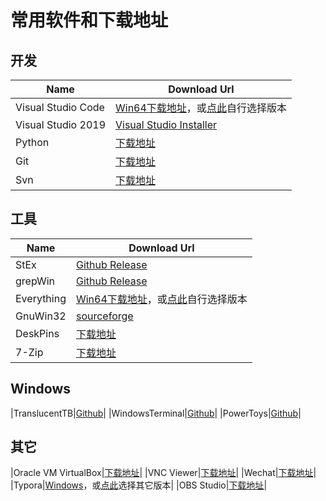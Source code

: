 # 常用软件和下载地址

## 开发

|Name|Download Url|
|-|-|
|Visual Studio Code|[Win64下载地址](https://code.visualstudio.com/sha/download?build=stable&os=win32-x64)，或[点此](https://code.visualstudio.com/download#)自行选择版本|
|Visual Studio 2019|[Visual Studio Installer](https://aka.ms/vs/17/release/vs_community.exe)|
|Python|[下载地址](https://www.python.org/downloads/)|
|Git|[下载地址](https://git-scm.com/download/win)|
|Svn|[下载地址](https://tortoisesvn.net/downloads.html)|

## 工具

|Name|Download Url|
|-|-|
|StEx|[Github Release](https://github.com/stefankueng/tools/releases)|
|grepWin|[Github Release](https://github.com/stefankueng/grepWin/releases)|
|Everything|[Win64下载地址](https://www.voidtools.com/Everything-1.4.1.1009.x64-Setup.exe)，或[点此](https://www.voidtools.com/zh-cn/downloads/)自行选择版本|
|GnuWin32|[sourceforge](https://sourceforge.net/projects/getgnuwin32/files/)|
|DeskPins|[下载地址](https://efotinis.neocities.org/downloads/DeskPins-1.32-setup.exe)|
|7-Zip|[下载地址](https://www.7-zip.org/)|

## Windows

|TranslucentTB|[Github](https://github.com/TranslucentTB/TranslucentTB/releases)|
|WindowsTerminal|[Github](https://github.com/microsoft/terminal/releases)|
|PowerToys|[Github](https://github.com/microsoft/PowerToys/releases)|

## 其它

|Oracle VM VirtualBox|[下载地址](https://www.virtualbox.org/wiki/Downloads)|
|VNC Viewer|[下载地址](https://www.realvnc.com/en/connect/download/viewer/)|
|Wechat|[下载地址](https://windows.weixin.qq.com/)|
|Typora|[Windows](https://typora.io/#windows)，或[点此](https://typora.io/#)选择其它版本|
|OBS Studio|[下载地址](https://obsproject.com/download)|
